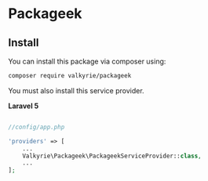 # Packageek

## Install

You can install this package via composer using:

``` bash
composer require valkyrie/packageek
```

You must also install this service provider.

**Laravel 5**
```php

//config/app.php

'providers' => [
    ...
    Valkyrie\Packageek\PackageekServiceProvider::class,
    ...
];
```